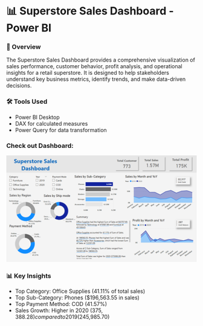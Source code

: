 # 📊 Superstore Sales Dashboard - Power BI 

### 📌 Overview

The Superstore Sales Dashboard provides a comprehensive visualization of sales performance, customer behavior, profit analysis, and operational insights for a retail superstore. It is designed to help stakeholders understand key business metrics, identify trends, and make data-driven decisions.

### 🛠️ Tools Used
- Power BI Desktop
- DAX for calculated measures
- Power Query for data transformation

### Check out Dashboard:
![](https://github.com/AkshPraj/Elevate-Labas-Internship/blob/main/1-%20Task%3A%20Sales%20Analyse%20Using%20Python/Super%20store%20db.PNG)

### 📊 Key Insights

- Top Category: Office Supplies (41.11% of total sales)
- Top Sub-Category: Phones ($196,563.55 in sales)
- Top Payment Method: COD (41.57%)
- Sales Growth: Higher in 2020 ($375,388.28) compared to 2019 ($245,985.70)
